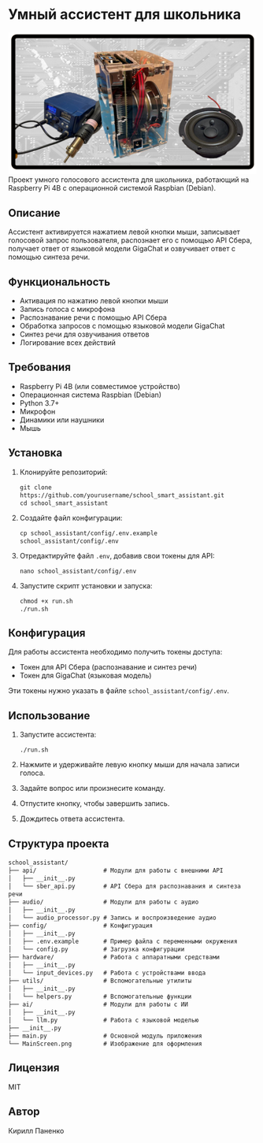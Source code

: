 # Умный ассистент для школьника

<img src="https://raw.githubusercontent.com/KirillPanenko/school_smart_assistant/refs/heads/main/MainScreen.png" width="700" />
Проект умного голосового ассистента для школьника, работающий на Raspberry Pi 4B с операционной системой Raspbian (Debian).

## Описание

Ассистент активируется нажатием левой кнопки мыши, записывает голосовой запрос пользователя, распознает его с помощью API Сбера, получает ответ от языковой модели GigaChat и озвучивает ответ с помощью синтеза речи.

## Функциональность

- Активация по нажатию левой кнопки мыши
- Запись голоса с микрофона
- Распознавание речи с помощью API Сбера
- Обработка запросов с помощью языковой модели GigaChat
- Синтез речи для озвучивания ответов
- Логирование всех действий

## Требования

- Raspberry Pi 4B (или совместимое устройство)
- Операционная система Raspbian (Debian)
- Python 3.7+
- Микрофон
- Динамики или наушники
- Мышь

## Установка

1. Клонируйте репозиторий:
   ```
   git clone https://github.com/yourusername/school_smart_assistant.git
   cd school_smart_assistant
   ```

2. Создайте файл конфигурации:
   ```
   cp school_assistant/config/.env.example school_assistant/config/.env
   ```

3. Отредактируйте файл `.env`, добавив свои токены для API:
   ```
   nano school_assistant/config/.env
   ```

4. Запустите скрипт установки и запуска:
   ```
   chmod +x run.sh
   ./run.sh
   ```

## Конфигурация

Для работы ассистента необходимо получить токены доступа:
- Токен для API Сбера (распознавание и синтез речи)
- Токен для GigaChat (языковая модель)

Эти токены нужно указать в файле `school_assistant/config/.env`.

## Использование

1. Запустите ассистента:
   ```
   ./run.sh
   ```

2. Нажмите и удерживайте левую кнопку мыши для начала записи голоса.
3. Задайте вопрос или произнесите команду.
4. Отпустите кнопку, чтобы завершить запись.
5. Дождитесь ответа ассистента.

## Структура проекта

```
school_assistant/
├── api/                   # Модули для работы с внешними API
│   ├── __init__.py
│   └── sber_api.py        # API Сбера для распознавания и синтеза речи
├── audio/                 # Модули для работы с аудио
│   ├── __init__.py
│   └── audio_processor.py # Запись и воспроизведение аудио
├── config/                # Конфигурация
│   ├── __init__.py
│   ├── .env.example       # Пример файла с переменными окружения
│   └── config.py          # Загрузка конфигурации
├── hardware/              # Работа с аппаратными средствами
│   ├── __init__.py
│   └── input_devices.py   # Работа с устройствами ввода
├── utils/                 # Вспомогательные утилиты
│   ├── __init__.py
│   └── helpers.py         # Вспомогательные функции
├── ai/                    # Модули для работы с ИИ
│   ├── __init__.py
│   └── llm.py             # Работа с языковой моделью
├── __init__.py
├── main.py                # Основной модуль приложения
└── MainScreen.png         # Изображение для оформления
```

## Лицензия

MIT

## Автор

Кирилл Паненко
